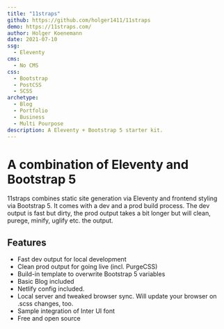 ```yaml
---
title: "11straps"
github: https://github.com/holger1411/11straps
demo: https://11straps.com/
author: Holger Koenemann
date: 2021-07-10 
ssg:
  - Eleventy
cms:
  - No CMS
css:
  - Bootstrap 
  - PostCSS
  - SCSS
archetype:
  - Blog
  - Portfolio
  - Business
  - Multi Pourpose
description: A Eleventy + Bootstrap 5 starter kit.
---
```


# A combination of Eleventy and Bootstrap 5

11straps combines static site generation via Eleventy and frontend styling via Bootstrap 5. It comes with a dev and a prod build process. The dev output is fast but dirty, the prod output takes a bit longer but will clean, purege, minify, uglify etc. the output.

## Features

* Fast dev output for local development 
* Clean prod output for going live (incl. PurgeCSS) 
* Build-in template to overwrite Bootstrap 5 variables  
* Basic Blog included
* Netlify config included. 
* Local server and tweaked browser sync. Will update your browser on .scss changes, too.  
* Sample integration of Inter UI font
* Free and open source
